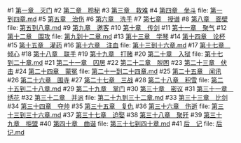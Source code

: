 #1 [ 第一章　灭门](第一到四章.md#anchor_0)
#2 [ 第二章　聆秘](第一到四章.md#anchor_1)
#3 [ 第三章　救难](第一到四章.md#anchor_2)
#4 [ 第四章　坐斗](第一到四章.md#anchor_3)
file: [第一到四章.md](第一到四章.md)
#5 [ 第五章　治伤](第五到八章.md#anchor_0)
#6 [ 第六章　洗手](第五到八章.md#anchor_1)
#7 [ 第七章　授谱](第五到八章.md#anchor_2)
#8 [ 第八章　面壁](第五到八章.md#anchor_3)
file: [第五到八章.md](第五到八章.md)
#9 [ 第九章　邀客](第九到十二章.md#anchor_0)
#10 [ 第十章　传剑](第九到十二章.md#anchor_1)
#11 [ 第十一章　聚气](第九到十二章.md#anchor_2)
#12 [ 第十二章　围攻](第九到十二章.md#anchor_3)
file: [第九到十二章.md](第九到十二章.md)
#13 [ 第十三章　学琴](第十三到十六章.md#anchor_0)
#14 [ 第十四章　论杯](第十三到十六章.md#anchor_1)
#15 [ 第十五章　灌药](第十三到十六章.md#anchor_2)
#16 [ 第十六章　注血](第十三到十六章.md#anchor_3)
file: [第十三到十六章.md](第十三到十六章.md)
#17 [ 第十七章　倾心](第十七到二十章.md#anchor_0)
#18 [ 第十八章　联手](第十七到二十章.md#anchor_1)
#19 [ 第十九章　打赌](第十七到二十章.md#anchor_2)
#20 [ 第二十章　入狱](第十七到二十章.md#anchor_3)
file: [第十七到二十章.md](第十七到二十章.md)
#21 [ 第二十一章　囚居](第二十一到二十四章.md#anchor_0)
#22 [ 第二十二章　脱困](第二十一到二十四章.md#anchor_1)
#23 [ 第二十三章　伏击](第二十一到二十四章.md#anchor_2)
#24 [ 第二十四章　蒙冤](第二十一到二十四章.md#anchor_3)
file: [第二十一到二十四章.md](第二十一到二十四章.md)
#25 [ 第二十五章　闻讯](第二十五到二十八章.md#anchor_0)
#26 [ 第二十六章　围寺](第二十五到二十八章.md#anchor_1)
#27 [ 第二十七章　三战](第二十五到二十八章.md#anchor_2)
#28 [ 第二十八章　积雪](第二十五到二十八章.md#anchor_3)
file: [第二十五到二十八章.md](第二十五到二十八章.md)
#29 [ 第二十九章　掌门](第二十九到三十二章.md#anchor_0)
#30 [ 第三十章　密议](第二十九到三十二章.md#anchor_1)
#31 [ 第三十一章　绣花](第二十九到三十二章.md#anchor_2)
#32 [ 第三十二章　并派](第二十九到三十二章.md#anchor_3)
file: [第二十九到三十二章.md](第二十九到三十二章.md)
#33 [ 第三十三章　比剑](第三十三到三十六章.md#anchor_0)
#34 [ 第三十四章　夺帅](第三十三到三十六章.md#anchor_1)
#35 [ 第三十五章　复仇](第三十三到三十六章.md#anchor_2)
#36 [ 第三十六章　伤逝](第三十三到三十六章.md#anchor_3)
file: [第三十三到三十六章.md](第三十三到三十六章.md)
#37 [ 第三十七章　迫娶](第三十七到四十章.md#anchor_0)
#38 [ 第三十八章　聚歼](第三十七到四十章.md#anchor_1)
#39 [ 第三十九章　拒盟](第三十七到四十章.md#anchor_2)
#40 [ 第四十章　曲谐](第三十七到四十章.md#anchor_3)
file: [第三十七到四十章.md](第三十七到四十章.md)
#41 [ 后　记](后记.md#anchor_0)
file: [后记.md](后记.md)